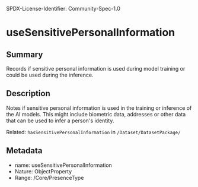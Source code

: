 SPDX-License-Identifier: Community-Spec-1.0

# useSensitivePersonalInformation

## Summary

Records if sensitive personal information is used during model training or could be used during the inference.

## Description

Notes if sensitive personal information
is used in the training or inference of the AI models.
This might include biometric data, addresses or other data that can be used to infer a person's identity.

Related: `hasSensitivePersonalInformation` in `/Dataset/DatasetPackage/`

## Metadata

- name: useSensitivePersonalInformation
- Nature: ObjectProperty
- Range: /Core/PresenceType
